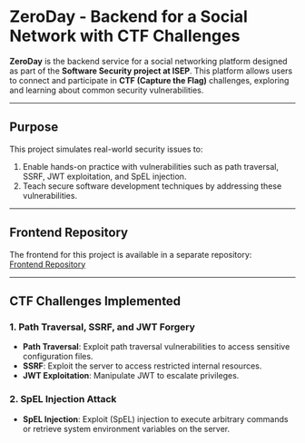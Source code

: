 # **ZeroDay - Backend for a Social Network with CTF Challenges**

**ZeroDay** is the backend service for a social networking platform designed as part of the **Software Security project at ISEP**. This platform allows users to connect and participate in **CTF (Capture the Flag)** challenges, exploring and learning about common security vulnerabilities.

---

## **Purpose**
This project simulates real-world security issues to:
1. Enable hands-on practice with vulnerabilities such as path traversal, SSRF, JWT exploitation, and SpEL injection.
2. Teach secure software development techniques by addressing these vulnerabilities.

---

## **Frontend Repository**
The frontend for this project is available in a separate repository:  
[Frontend Repository](https://github.com/EdouardYu/ZeroDay-UI)

---

## **CTF Challenges Implemented**

### 1. Path Traversal, SSRF, and JWT Forgery
- **Path Traversal**: Exploit path traversal vulnerabilities to access sensitive configuration files.
- **SSRF**: Exploit the server to access restricted internal resources.
- **JWT Exploitation**: Manipulate JWT to escalate privileges.

### 2. SpEL Injection Attack
- **SpEL Injection**: Exploit  (SpEL) injection to execute arbitrary commands or retrieve system environment variables on the server.  
